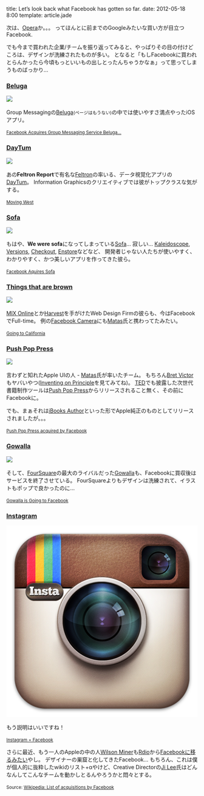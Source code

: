 title: Let’s look back what Facebook has gotten so far.
date: 2012-05-18 8:00
template: article.jade

次は、[Opera](http://www.theverge.com/2012/5/25/3043427/facebook-wants-to-buy-opera-rumor)か。。。
ってほんとに前までのGoogleみたいな買い方が目立つFacebook.

でも今まで買われた企業/チームを振り返ってみると、やっぱりその目の付けどころは、デザインが洗練されたものが多い。
となると「もしFacebookに買われとらんかったら今頃もっといいもの出しとったんちゃうかなぁ」って思ってしまうものばっかり…

<span class="more"></span>

### [Beluga](http://belugaapp.com) 

<span class="before-icon-img"></span>
![](http://www.iphoneproguide.com/wp-content/gallery/baluga/beluga-logo.jpg)

Group Messagingの[Beluga](http://belugaapp.com)<small>(ページはもうない)</small>の中では使いやすさ満点やったiOSアプリ。

<small class="h3-meta">[Facebook Acquires Group Messaging Service Beluga...](http://techcrunch.com/2011/03/01/facebook-beluga/)</small>


### [DayTum](http://daytum.com/)

![](http://images.fastcompany.com/upload/Daytum-App-2.jpg)

あの**Feltron Report**で有名な[Feltron](http://feltron.com/)の率いる、データ視覚化アプリの[DayTum](http://daytum.com/)。
Information Graphicsのクリエイティブでは彼がトップクラスな気がする。

<small class="h3-meta" >[Moving West](http://daytum.wordpress.com/2011/04/27/moving-west/)</small>


### [Sofa](http://www.madebysofa.com/)

![](http://www.madebysofa.com/static/archive/img/keyvisual.jpg)

もはや、**We were sofa**になってしまっている[Sofa](http://www.madebysofa.com/)… 寂しい…
[Kaleidoscope](http://www.kaleidoscopeapp.com/), [Versions](http://www.versionsapp.com/), [Checkout](http://www.checkoutapp.com/), [Enstore](http://www.enstore.com/)などなど、
開発者じゃない人たちが使いやすく、わかりやすく、かつ美しいアプリを作ってきた彼ら。

<small class="h3-meta">[Facebook Aquires Sofa](http://www.madebysofa.com/#facebook)</small>


### [Things that are brown](http://thingsthatarebrown.com/)

<span class="before-icon-img"></span>
![](http://cl.ly/GvT4/Image%202012.05.28%202:29:52%20AM.png)

[MIX Online](http://visitmix.com)とか[Harvest](http://www.getharvest.com/)を手がけたWeb Design Firmの彼らも、今はFacebookでFull-time。
例の[Facebook Camera](https://www.facebook.com/mobile/camera)にも[Matas](https://twitter.com/#!/mike_matas)氏と携わってたみたい。

<small class="h3-meta">[Going to California](http://thingsthatarebrown.com/blog/2011/02/going-to-california/)</small>

### [Push Pop Press](http://pushpoppress.com/)

![](http://cl.ly/GvCs/Image%202012.05.28%201:46:51%20AM.png)

言わずと知れたApple UIの人 - [Matas](http://www.mikematas.com/)氏が率いたチーム。 もちろん[Bret Victor](http://worrydream.com/)もヤバいやつ([Inventing on Principle](https://vimeo.com/36579366)を見てみてね)。
[TED](http://www.ted.com/talks/mike_matas.html)でも披露した次世代書籍制作ツールは[Push Pop Press](http://pushpoppress.com)からリリースされること無く、その前にFacebookに。

でも、まぁそれは[iBooks Author](http://www.apple.com/ibooks-author/)といった形でApple純正のものとしてリリースされましたが。。。

<small class="h3-meta">[Push Pop Press acquired by Facebook](http://pushpoppress.com/about/)</small>


### [Gowalla](http://gowalla.com) 

<span class="before-icon-img"></span>
![](http://austinist.com/upload/2011/12/gowalla_logo.jpg)

そして、[FourSquare](http://foursquare.com)の最大のライバルだった[Gowalla](http://gowalla.com)も、Facebookに買収後はサービスを終了させている。
FourSquareよりもデザインは洗練されて、イラストもポップで良かったのに…

<small class="h3-meta">[Gowalla is Going to Facebook](http://blog.gowalla.com/post/13782997303/gowalla-going-to-facebook)</small>

### [Instagram](instagr.am/)


<span class="before-icon-img"></span>
![](img/Instagram_Icon_Large.png)

もう説明はいいですね！

<small class="h3-meta">[Instagram + Facebook](http://blog.instagram.com/post/20785013897/instagram-facebook)</small>


さらに最近、もう一人のAppleの中の人[Wilson Miner](http://wilsonminer.com/)も[Rdio](http://rdio.com)から[Facebookに移るみたい](https://twitter.com/wilsonminer/status/199568732685742080)やし。
デザイナーの巣窟と化してきたFacebook… もちろん、これは僕が個人的に抜粋したwikiのリスト+αやけど、Creative Directorの[Ji Lee](http://pleaseenjoy.com/)氏はどんなんしてこんなチームを動かしとるんやろうかと悶々とする。


<small>Source: [Wikipedia: List of acquisitions by Facebook](http://en.wikipedia.org/wiki/List_of_acquisitions_by_Facebook)</a></small>
